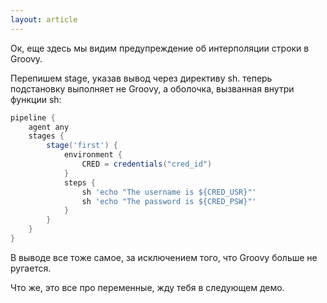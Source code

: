 ```yaml
---
layout: article
---
```

Ок, еще здесь мы видим предупреждение об интерполяции строки в Groovy.

Перепишем stage, указав вывод через директиву sh. теперь подстановку выполняет не Groovy, а оболочка, вызванная внутри функции sh:

```groovy
pipeline {
    agent any
    stages {
        stage('first') {
            environment {
                CRED = credentials("cred_id")
            }
            steps {
                sh 'echo "The username is ${CRED_USR}"'
                sh 'echo "The password is ${CRED_PSW}"'
            }
        }
    }
}
```

В выводе все тоже самое, за исключением того, что Groovy больше не ругается.

Что же, это все про переменные, жду тебя в следующем демо.
